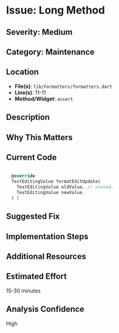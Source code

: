 # Issue: Long Method

## Severity: Medium

## Category: Maintenance

## Location
- **File(s)**: `lib/Formatters/formatters.dart`
- **Line(s)**: 11-11
- **Method/Widget**: `assert`

## Description


## Why This Matters


## Current Code
```dart

  @override
  TextEditingValue formatEditUpdate(
    TextEditingValue oldValue, // unused.
    TextEditingValue newValue,
  ) {
```

## Suggested Fix


## Implementation Steps


## Additional Resources


## Estimated Effort
15-30 minutes

## Analysis Confidence
High
